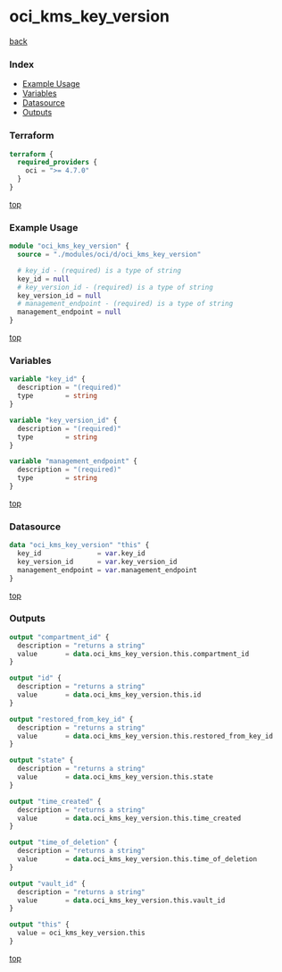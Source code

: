 # oci_kms_key_version

[back](../oci.md)

### Index

- [Example Usage](#example-usage)
- [Variables](#variables)
- [Datasource](#datasource)
- [Outputs](#outputs)

### Terraform

```terraform
terraform {
  required_providers {
    oci = ">= 4.7.0"
  }
}
```

[top](#index)

### Example Usage

```terraform
module "oci_kms_key_version" {
  source = "./modules/oci/d/oci_kms_key_version"

  # key_id - (required) is a type of string
  key_id = null
  # key_version_id - (required) is a type of string
  key_version_id = null
  # management_endpoint - (required) is a type of string
  management_endpoint = null
}
```

[top](#index)

### Variables

```terraform
variable "key_id" {
  description = "(required)"
  type        = string
}

variable "key_version_id" {
  description = "(required)"
  type        = string
}

variable "management_endpoint" {
  description = "(required)"
  type        = string
}
```

[top](#index)

### Datasource

```terraform
data "oci_kms_key_version" "this" {
  key_id              = var.key_id
  key_version_id      = var.key_version_id
  management_endpoint = var.management_endpoint
}
```

[top](#index)

### Outputs

```terraform
output "compartment_id" {
  description = "returns a string"
  value       = data.oci_kms_key_version.this.compartment_id
}

output "id" {
  description = "returns a string"
  value       = data.oci_kms_key_version.this.id
}

output "restored_from_key_id" {
  description = "returns a string"
  value       = data.oci_kms_key_version.this.restored_from_key_id
}

output "state" {
  description = "returns a string"
  value       = data.oci_kms_key_version.this.state
}

output "time_created" {
  description = "returns a string"
  value       = data.oci_kms_key_version.this.time_created
}

output "time_of_deletion" {
  description = "returns a string"
  value       = data.oci_kms_key_version.this.time_of_deletion
}

output "vault_id" {
  description = "returns a string"
  value       = data.oci_kms_key_version.this.vault_id
}

output "this" {
  value = oci_kms_key_version.this
}
```

[top](#index)
